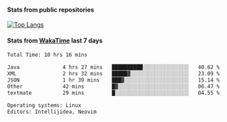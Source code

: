 #### Stats from public repositories

[![Top Langs](https://github-readme-stats.vercel.app/api/top-langs/?username=hyoghurt&layout=compact&exclude_repo=multiserver,docker_compose&langs_count=6)](https://github.com/anuraghazra/github-readme-stats)

#### Stats from [WakaTime](https://wakatime.com/@hyoghurt) last 7 days
<!--START_SECTION:waka-->

```txt
Total Time: 10 hrs 16 mins

Java              4 hrs 27 mins   ██████████░░░░░░░░░░░░░░░   40.62 %
XML               2 hrs 32 mins   █████▓░░░░░░░░░░░░░░░░░░░   23.09 %
JSON              1 hr 39 mins    ███▓░░░░░░░░░░░░░░░░░░░░░   15.14 %
Other             42 mins         █▓░░░░░░░░░░░░░░░░░░░░░░░   06.47 %
textmate          29 mins         █░░░░░░░░░░░░░░░░░░░░░░░░   04.55 %

Operating systems: Linux
Editors: Intellijidea, Neovim
```

<!--END_SECTION:waka-->
